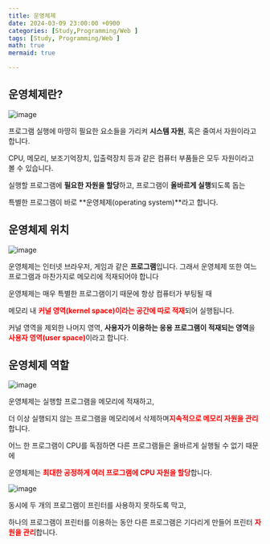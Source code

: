 ```yaml
---
title: 운영체제
date: 2024-03-09 23:00:00 +0900
categories: [Study,Programming/Web ]
tags: [Study, Programming/Web ]
math: true
mermaid: true

---
```


## **운영체제란?**

![image](https://github.com/ararp1006/Algorithm/assets/130068083/143b78b2-5436-4acd-a50a-01af677c72bd)

프로그램 실행에 마땅히 필요한 요소들을 가리켜 **시스템 자원**, 혹은 줄여서 자원이라고 합니다.

CPU, 메모리, 보조기억장치, 입출력장치 등과 같은 컴퓨터 부품들은 모두 자원이라고 볼 수 있습니다.

실행할 프로그램에 **필요한 자원을 할당**하고, 프로그램이 **올바르게 실행**되도록 돕는 

특별한 프로그램이 바로 **운영체제(operating system)**라고 합니다.



## **운영체제 위치**

![image](https://github.com/ararp1006/Algorithm/assets/130068083/ebc3d2c7-2c2f-47b5-91ae-42741672d93e)

운영체제는 인터넷 브라우저, 게임과 같은 **프로그램**입니다. 그래서 운영체제 또한 여느 프로그램과 마찬가지로 메모리에 적재되어야 합니다

운영체제는 매우 특별한 프로그램이기 때문에 항상 컴퓨터가 부팅될 때 

메모리 내 <span style="color:red">**커널 영역(kernel space)이라는 공간에 따로 적재**</span>되어 실행됩니다.

커널 영역을 제외한 나머지 영역, **사용자가 이용하는 응용 프로그램이 적재되는 영역**을 <span style="color:red">**사용자 영역(user space)**</span>이라고 합니다.



## **운영체제 역할**


![image](https://github.com/ararp1006/Algorithm/assets/130068083/04dab205-0637-419d-bf0e-bc63a3a2cc77)

운영체제는 실행할 프로그램을 메모리에 적재하고, 

더 이상 실행되지 않는 프로그램을 메모리에서 삭제하며<span style="color:red">**지속적으로 메모리 자원을 관리**</span>합니다.

어느 한 프로그램이 CPU를 독점하면 다른 프로그램들은 올바르게 실행될 수 없기 때문에 

운영체제는 <span style="color:red">**최대한 공정하게 여러 프로그램에 CPU 자원을 할당**</span>합니다.



![image](https://github.com/ararp1006/Algorithm/assets/130068083/8363eb68-c557-445d-bac9-98b8ac24d11e)

동시에 두 개의 프로그램이 프린터를 사용하지 못하도록 막고, 

하나의 프로그램이 프린터를 이용하는 동안 다른 프로그램은 기다리게 만들어 프린터 <span style="color:red">**자원을 관리**</span>합니다.

